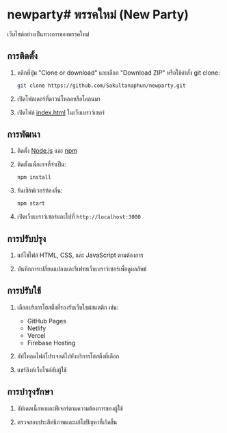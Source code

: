 # newparty# พรรคใหม่ (New Party)

เว็บไซต์อย่างเป็นทางการของพรรคใหม่

## การติดตั้ง

1. คลิกที่ปุ่ม "Clone or download" และเลือก "Download ZIP" หรือใช้คำสั่ง git clone:
    ```sh
    git clone https://github.com/Sakultanaphun/newparty.git
    ```

2. เปิดโฟลเดอร์ที่ดาวน์โหลดหรือโคลนมา

3. เปิดไฟล์ [index.html](http://_vscodecontentref_/4) ในเว็บเบราว์เซอร์

## การพัฒนา

1. ติดตั้ง [Node.js](https://nodejs.org/) และ [npm](https://www.npmjs.com/)

2. ติดตั้งแพ็กเกจที่จำเป็น:
    ```sh
    npm install
    ```

3. รันเซิร์ฟเวอร์ท้องถิ่น:
    ```sh
    npm start
    ```

4. เปิดเว็บเบราว์เซอร์และไปที่ `http://localhost:3000`

## การปรับปรุง

1. แก้ไขไฟล์ HTML, CSS, และ JavaScript ตามต้องการ

2. บันทึกการเปลี่ยนแปลงและรีเฟรชเว็บเบราว์เซอร์เพื่อดูผลลัพธ์

## การปรับใช้

1. เลือกบริการโฮสติ้งที่รองรับเว็บไซต์สแตติก เช่น:
    - GitHub Pages
    - Netlify
    - Vercel
    - Firebase Hosting

2. อัปโหลดไฟล์โปรเจกต์ไปยังบริการโฮสติ้งที่เลือก

3. แชร์ลิงก์เว็บไซต์กับผู้ใช้

## การบำรุงรักษา

1. อัปเดตเนื้อหาและฟีเจอร์ตามความต้องการของผู้ใช้

2. ตรวจสอบประสิทธิภาพและแก้ไขปัญหาที่เกิดขึ้น